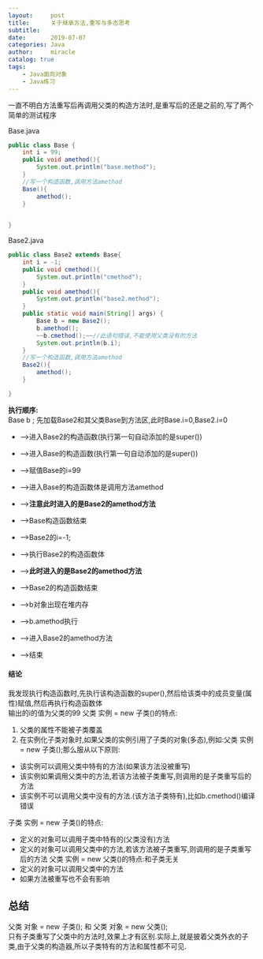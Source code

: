 ```yaml
---
layout:     post
title:      关于继承方法,重写与多态思考
subtitle:   
date:       2019-07-07
categories: Java
author:     miracle
catalog: true
tags:
    - Java面向对象
    - Java练习
---
```


一直不明白方法重写后再调用父类的构造方法时,是重写后的还是之前的,写了两个简单的测试程序

Base.java

```java
public class Base {
	int i = 99;
	public void amethod(){
		System.out.println("base.method");
	}
	//写一个构造函数,调用方法amethod
	Base(){
		amethod();
	}
	

}
```

Base2.java

```java
public class Base2 extends Base{
	int i = -1;
	public void cmethod(){
		System.out.println("cmethod");
	}
	public void amethod(){
		System.out.println("base2.method");
	}
	public static void main(String[] args) {
		Base b = new Base2();
		b.amethod();
		~~b.cmethod();~~//此语句错误,不能使用父类没有的方法
		System.out.println(b.i);
	}
	//写一个构造函数,调用方法amethod
	Base2(){
		amethod();
	}

}
```

**执行顺序:**  
Base b ; 先加载Base2和其父类Base到方法区,此时Base.i=0,Base2.i=0  
* -->进入Base2的构造函数(执行第一句自动添加的是super())  
* -->进入Base的构造函数(执行第一句自动添加的是super())   
* -->赋值Base的i=99  
* -->进入Base的构造函数体是调用方法amethod  
* -->**注意此时进入的是Base2的amethod方法**  
* -->Base构造函数结束  

    
* -->Base2的i=-1;  
* -->执行Base2的构造函数体  
* -->**此时进入的是Base2的amethod方法**  
* -->Base2的构造函数结束  
* -->b对象出现在堆内存  
* -->b.amethod执行  
* -->进入Base2的amethod方法  
* -->结束  

#### 结论
   我发现执行构造函数时,先执行该构造函数的super(),然后给该类中的成员变量(属性)赋值,然后再执行构造函数体   
   输出的i的值为父类的99
父类 实例 = new 子类()的特点:  
 1. 父类的属性不能被子类覆盖
 2. 在实例化子类对象时,如果父类的实例引用了子类的对象(多态),例如:父类 实例 = new 子类();那么服从以下原则:
 * 该实例可以调用父类中特有的方法(如果该方法没被重写)
 * 该实例如果调用父类中的方法,若该方法被子类重写,则调用的是子类重写后的方法 
 * 该实例不可以调用父类中没有的方法.(该方法子类特有),比如b.cmethod()编译错误  

子类 实例 = new 子类()的特点:  
 * 定义的对象可以调用子类中特有的(父类没有)方法 
 * 定义的对象可以调用父类中的方法,若该方法被子类重写,则调用的是子类重写后的方法 
父类 实例 = new 父类()的特点:和子类无关  
 * 定义的对象可以调用父类中的方法
 * 如果方法被重写也不会有影响
## 总结
父类 对象 = new 子类(); 和 父类 对象 = new 父类();   
只有子类重写了父类中的方法时,效果上才有区别.实际上,就是披着父类外衣的子类,由于父类的构造器,所以子类特有的方法和属性都不可见.
  